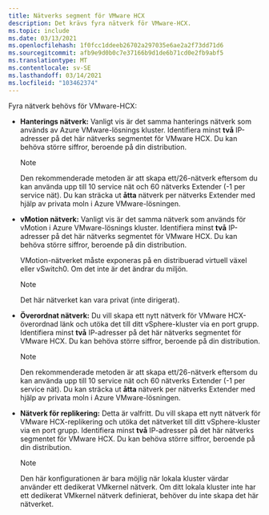 ```yaml
---
title: Nätverks segment för VMware HCX
description: Det krävs fyra nätverk för VMware-HCX.
ms.topic: include
ms.date: 03/13/2021
ms.openlocfilehash: 1f0fcc1ddeeb26702a297035e6ae2a2f73dd71d6
ms.sourcegitcommit: afb9e9d0b0c7e37166b9d1de6b71cd0e2fb9abf5
ms.translationtype: MT
ms.contentlocale: sv-SE
ms.lasthandoff: 03/14/2021
ms.locfileid: "103462374"
---
```

<!-- Used in avs-production-ready-deployment.md and tutorial-deploy-vmware-hcx.md -->

Fyra nätverk behövs för VMware-HCX:

- **Hanterings nätverk:** Vanligt vis är det samma hanterings nätverk som används av Azure VMware-lösnings kluster. Identifiera minst **två** IP-adresser på det här nätverks segmentet för VMware HCX. Du kan behöva större siffror, beroende på din distribution.

   > [!NOTE]
   > Den rekommenderade metoden är att skapa ett/26-nätverk eftersom du kan använda upp till 10 service nät och 60 nätverks Extender (-1 per service nät). Du kan sträcka ut **åtta** nätverk per nätverks Extender med hjälp av privata moln i Azure VMware-lösningen.
   >
   
- **vMotion nätverk:** Vanligt vis är det samma nätverk som används för vMotion i Azure VMware-lösnings kluster.  Identifiera minst **två** IP-adresser på det här nätverks segmentet för VMware HCX. Du kan behöva större siffror, beroende på din distribution.  

   VMotion-nätverket måste exponeras på en distribuerad virtuell växel eller vSwitch0. Om det inte är det ändrar du miljön.

   > [!NOTE]
   > Det här nätverket kan vara privat (inte dirigerat).

- **Överordnat nätverk:** Du vill skapa ett nytt nätverk för VMware HCX-överordnad länk och utöka det till ditt vSphere-kluster via en port grupp. Identifiera minst **två** IP-adresser på det här nätverks segmentet för VMware HCX. Du kan behöva större siffror, beroende på din distribution.  

   > [!NOTE]
   > Den rekommenderade metoden är att skapa ett/26-nätverk eftersom du kan använda upp till 10 service nät och 60 nätverks Extender (-1 per service nät). Du kan sträcka ut **åtta** nätverk per nätverks Extender med hjälp av privata moln i Azure VMware-lösningen.
   >
   
- **Nätverk för replikering:** Detta är valfritt. Du vill skapa ett nytt nätverk för VMware HCX-replikering och utöka det nätverket till ditt vSphere-kluster via en port grupp. Identifiera minst **två** IP-adresser på det här nätverks segmentet för VMware HCX. Du kan behöva större siffror, beroende på din distribution.

   > [!NOTE]
   > Den här konfigurationen är bara möjlig när lokala kluster värdar använder ett dedikerat VMkernel nätverk.  Om ditt lokala kluster inte har ett dedikerat VMkernel nätverk definierat, behöver du inte skapa det här nätverket.
